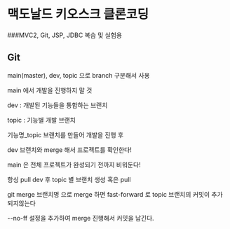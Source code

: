 # 맥도날드 키오스크 클론코딩
###MVC2, Git, JSP, JDBC 복습 및 실험용

## Git
main(master), dev, topic 으로 branch 구분해서 사용

main 에서 개발을 진행하지 말 것

dev : 개발된 기능들을 통합하는 브랜치

topic : 기능별 개발 브랜치


기능명_topic 브랜치를 만들어 개발을 진행 후

dev 브랜치와 merge 해서 프로젝트를 확인한다!

main 은 전체 프로젝트가 완성되기 전까지 비워둔다!

항싱 pull dev 후 topic 별 브랜치 생성 혹은 pull


git merge 브랜치명 으로 merge 하면 fast-forward 로 topic 브랜치의 커밋이 추가되지않는다

 --no-ff 설정을 추가하여 merge 진행해서 커밋을 남긴다.

 








